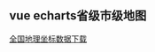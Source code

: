 ## vue echarts省级市级地图
[全国地理坐标数据下载](http://datav.aliyun.com/tools/atlas/#&lat=31.769817845138945&lng=104.29901249999999&zoom=4)
